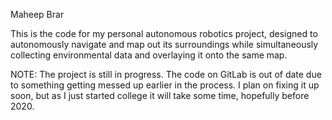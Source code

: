 Maheep Brar 

This is the code for my personal autonomous robotics project, designed to autonomously navigate and map out its surroundings while simultaneously collecting environmental data
and overlaying it onto the same map.

NOTE: The project is still in progress. The code on GitLab is out of date due to something getting messed up earlier in the process. I plan on fixing it up soon, but as I just started college it will take some time, hopefully before 2020. 